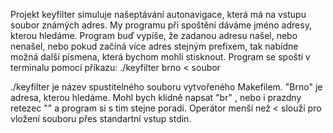 Projekt keyfilter simuluje našeptávání autonavigace, která má na vstupu soubor známých adres. My programu při spoštění dáváme jméno adresy, kterou hledáme. Program buď vypíše, že zadanou adresu našel, nebo nenašel, nebo pokud začíná více adres stejným prefixem, tak nabídne možná další písmena, která bychom mohli stisknout.
Program se spoští v terminalu pomocí příkazu:   ./keyfilter brno < soubor

./keyfilter je název spustitelného souboru vytvořeného Makefilem. "Brno" je adresa, kterou hledáme. Mohl bych klidně napsat "br" , nebo i prazdny retezec "" a program si s tim stejne poradi. Operátor menší než < slouží pro vložení souboru přes standartní vstup stdin.